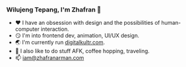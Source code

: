 ### Wilujeng Tepang, I'm Zhafran 👋

- :heart: I have an obsession with design and the possibilities of human-computer interaction. 
- :smirk: I'm into frontend dev, animation, UI/UX design.
- :earth_asia: I'm currently run [digitalkultr.com](https://digitalkultr.com "The best agency evah!!").
- :evergreen_tree: I also like to do stuff AFK, coffee hopping, traveling.
- 📫 <iam@zhafranarman.com>
